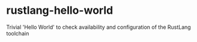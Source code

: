 # rustlang-hello-world
Trivial 'Hello World' to check availability and configuration of the RustLang toolchain
